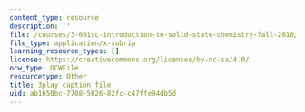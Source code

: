 ```yaml
---
content_type: resource
description: ''
file: /courses/3-091sc-introduction-to-solid-state-chemistry-fall-2010/ab1650bc7708502682fcc47ffe94db5d_StY_01uUFSY.vtt
file_type: application/x-subrip
learning_resource_types: []
license: https://creativecommons.org/licenses/by-nc-sa/4.0/
ocw_type: OCWFile
resourcetype: Other
title: 3play caption file
uid: ab1650bc-7708-5026-82fc-c47ffe94db5d
---
```

